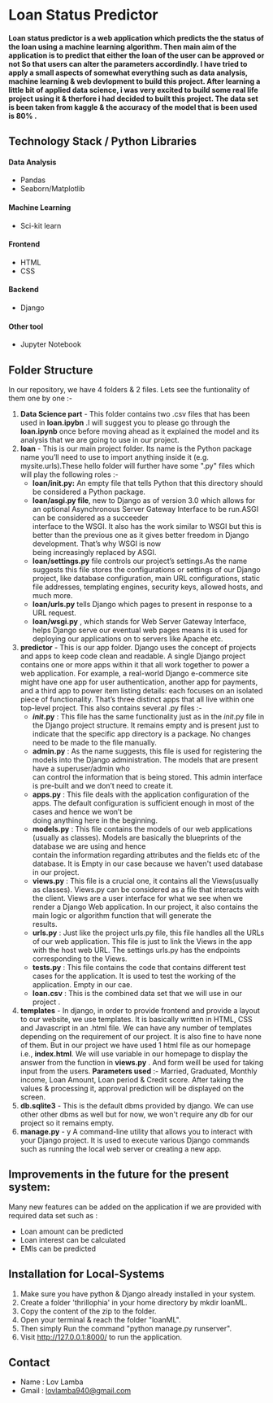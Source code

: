 # Loan Status Predictor
<h4>Loan status predictor is a web application which predicts the the status of the loan using a machine learning algorithm. Then main aim of the application is to predict that either the loan of the user can be approved or not So that users can alter the parameters accordindly. I have tried to apply a small aspects of somewhat everything such as data analysis, machine learning & web devlopment to build this project. After learning a little bit of applied data science, i was very excited to build some real life project using it & therfore i had decided to built this project. The data set is been taken from kaggle & the accuracy of the model that is been used is 80% .</h4>

## Technology Stack / Python Libraries
#### Data Analysis
* Pandas
* Seaborn/Matplotlib
#### Machine Learning
* Sci-kit learn
#### Frontend
* HTML
* CSS
#### Backend
* Django
#### Other tool
* Jupyter Notebook

## Folder Structure
In our repository, we have 4 folders & 2 files. Lets see the funtionality of them one by one :-
1. **Data Science part** - This folder contains two .csv files that has been used in **loan.ipybn** .I will suggest you to please go through the **loan.ipynb** once before moving ahead as it explained the model and its analysis that we are going to use in our project.
2. **loan** - This is our main project folder. Its name is the Python package name you’ll need to use to import anything inside it (e.g. mysite.urls).These hello folder will further have some ".py" files which will play the following roles :-
    * **loan/__init__.py:** An empty file that tells Python that this directory should be considered a Python package.
    * **loan/asgi.py file**, new to Django as of version 3.0 which allows for an optional Asynchronous Server Gateway Interface to be run.ASGI can be considered as a succeeder   
    interface to the WSGI. It also has the work similar to WSGI but this is better than the previous one as it gives better freedom in Django development. That’s why WSGI is now   
    being increasingly replaced by ASGI.
    * **loan/settings.py** file controls our project’s settings.As the name suggests this file stores the configurations or settings of our Django project, like database 
    configuration, main URL configurations, static file addresses, templating engines, security keys, allowed hosts, and much more.
    * **loan/urls.py** tells Django which pages to present in response to a URL request.
    * **loan/wsgi.py** , which stands for Web Server Gateway Interface, helps Django serve our eventual web pages means it is used for deploying our applications on to servers       like Apache etc.
3. **predictor** - This is our app folder. Django uses the concept of projects and apps to keep code clean and readable. A single Django project contains one or more apps within it that all work together to power a web application. For example, a real-world Django e-commerce site might have one app for user authentication, another app for payments, and a third app to power item listing details: each focuses on an isolated piece of functionality. That’s three distinct apps that all live within one top-level project.
This also contains several .py files :-
    * **_init_.py** : This file has the same functionality just as in the _init_.py file in the Django project structure. It remains empty and is present just to indicate that     the specific app directory is a package. No changes need to be made to the file manually.
    * **admin.py** : As the name suggests, this file is used for registering the models into the Django administration. The models that are present have a superuser/admin who   
    can control the information that is being stored. This admin interface is pre-built and we don’t need to create it.
    * **apps.py** : This file deals with the application configuration of the apps. The default configuration is sufficient enough in most of the cases and hence we won’t be   
    doing anything here in the beginning.
    * **models.py** : This file contains the models of our web applications (usually as classes). Models are basically the blueprints of the database we are using and hence    
    contain the information regarding attributes and the fields etc of the database. It is Empty in our case because we haven't used database in our project.
    * **views.py** : This file is a crucial one, it contains all the Views(usually as classes). Views.py can be considered as a file that interacts with the client. Views are a     user interface for what we see when we render a Django Web application. In our project, it also contains the main logic or algorithm function that will generate the  
    results.
    * **urls.py** : Just like the project urls.py file, this file handles all the URLs of our web application. This file is just to link the Views in the app with the host web     URL. The settings urls.py has the endpoints corresponding to the Views.
    * **tests.py** : This file contains the code that contains different test cases for the application. It is used to test the working of the application. Empty in our cae.
    * **loan.csv** : This is the combined data set that we will use in our project .
4. **templates** - In django, in order to provide frontend and provide a layout to our website, we use templates. It is basically written in HTML, CSS and Javascript in an .html file. We can have any number of templates depending on the requirement of our project. It is also fine to have none of them. But in our project we have used 1 html file as our homepage i.e., **index.html**. We will use variable in our homepage to display the answer from the function in **views.py** . And form weill be used for taking input from the users. **Parameters used** :- Married, Graduated, Monthly income, Loan Amount, Loan period & Credit score. After taking the values & processing it, approval prediction will be displayed on the screen.
5. **db.sqlite3** - This is the default dbms provided by django. We can use other other dbms as well but for now, we won't require any db for our project so it remains empty.
6. **manage.py** - y A command-line utility that allows you to interact with your Django project. It is used to execute various Django commands such as running the local web server or creating a new app.

## Improvements in the future for the present system:
Many new features can be added on the application if we are provided with required data set such as :
* Loan amount can be predicted
* Loan interest can be calculated
* EMIs can be predicted

## Installation for Local-Systems
1. Make sure you have python & Django already installed in your system.
2. Create a folder 'thrillophia' in your home directory by mkdir loanML.
3. Copy the content of the zip to the folder.
4. Open your terminal & reach the folder "loanML".
5. Then simply Run the command "python manage.py runserver".
6. Visit http://127.0.0.1:8000/ to run the application.

## Contact
* Name : Lov Lamba
* Gmail : lovlamba940@gmail.com
